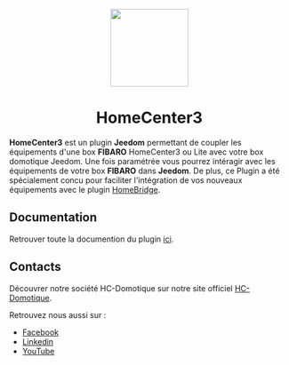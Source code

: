 <p align="center">
  <img src="https://github.com/HC-Sinople/plugin-homecenter3/raw/stable/docs/assets/images/homecenter3_icon.png" height="140">
</p>

<span align="center">

# HomeCenter3
</span>

**HomeCenter3** est un plugin **Jeedom** permettant de coupler les équipements d'une box **FIBARO** HomeCenter3 ou Lite avec votre box domotique Jeedom. Une fois paramétrée vous pourrez intéragir avec les équipements de votre box **FIBARO** dans **Jeedom**. De plus, ce Plugin a été spécialement concu pour faciliter l'intégration de vos nouveaux équipements avec le plugin [HomeBridge](https://nebzhb.github.io/jeedom_docs/plugins/homebridge/fr_FR/). 


## Documentation

Retrouver toute la documention du plugin [ici](https://hc-sinople.github.io/plugin-homecenter3/fr_FR/). 

## Contacts

Découvrer notre société HC-Domotique sur notre site officiel [HC-Domotique](https://hc-domotique.fr). 

Retrouvez nous aussi sur :
- [Facebook](https://www.facebook.com/HC-Domotique-100864221303878/)
- [Linkedin](https://fr.linkedin.com/company/hc-domotique)
- [YouTube](https://www.youtube.com/channel/UCSRsA41KFuROk-1K5iJS1VQ)
